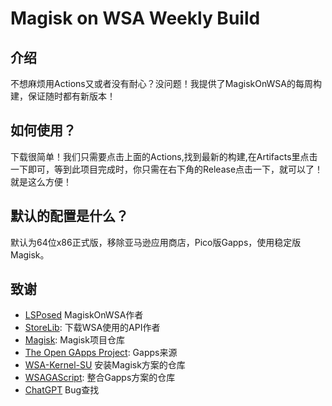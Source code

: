 # Magisk on WSA Weekly Build

## 介绍

不想麻烦用Actions又或者没有耐心？没问题！我提供了MagiskOnWSA的每周构建，保证随时都有新版本！

## 如何使用？

下载很简单！我们只需要点击上面的Actions,找到最新的构建,在Artifacts里点击一下即可，等到此项目完成时，你只需在右下角的Release点击一下，就可以了！就是这么方便！

## 默认的配置是什么？

默认为64位x86正式版，移除亚马逊应用商店，Pico版Gapps，使用稳定版Magisk。

## 致谢

- [LSPosed](https://github.com/LSPosed/) MagiskOnWSA作者
- [StoreLib](https://github.com/StoreDev/StoreLib): 下载WSA使用的API作者
- [Magisk](https://github.com/topjohnwu/Magisk): Magisk项目仓库
- [The Open GApps Project](https://opengapps.org): Gapps来源
- [WSA-Kernel-SU](https://github.com/LSPosed/WSA-Kernel-SU) 安装Magisk方案的仓库
- [WSAGAScript](https://github.com/ADeltaX/WSAGAScript): 整合Gapps方案的仓库
- [ChatGPT](https://chat.openai.com/) Bug查找

